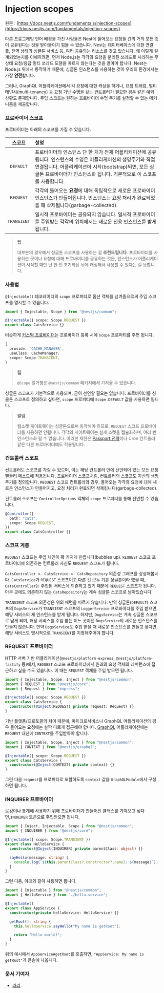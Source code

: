 # Injection scopes

원문 : [https://docs.nestjs.com/fundamentals/injection-scopes](https://docs.nestjs.com/fundamentals/injection-scopes)

다른 프로그래밍 언어 배경을 가진 사람들은 Nest에 들어오는 요청들 간의 거의 모든 것이 공유된다는 것을 받아들이기 힘들 수 있습니다. Nest는 데이터베이스에 대한 연결 풀, 전역 상태의 싱글톤 서비스 등, 여러 공유되는 리소스를 갖고 있습니다. 왜 이렇게 설계되었는지를 이해하려면, 먼저 Node.js는 각각의 요청을 분리된 쓰레드로 처리하는 무상태 요청/응답 멀티 쓰레드 모델을 따르지 않는다는 것을 알아야 합니다. Nest는 Node.js 위에서 동작하기 때문에, 싱글톤 인스턴스를 사용하는 것이 우리의 환경에서는 가장 **안전**합니다.

그러나, GraphQL 어플리케이션에서 각 요청에 대한 캐싱을 하거나, 요청 트래킹, 멀티테넌시(multi-tenancy) 등 요청 기반 수명을 갖는 컨트롤러가 필요한 경우 같은 예외 상황도 존재합니다. 주입 스코프는 원하는 프로바이더 수명 주기를 설정할 수 있는 메커니즘을 제공합니다.

### 프로바이더 스코프

프로바이더는 아래의 스코프를 가질 수 있습니다.

|   스코프    | 설명                                                                                                                                                                                                                                             |
| :---------: | :----------------------------------------------------------------------------------------------------------------------------------------------------------------------------------------------------------------------------------------------- |
|  `DEFAULT`  | 프로바이더의 인스턴스 단 한 개가 전체 어플리케이션에 공유됩니다. 인스턴스의 수명은 어플리케이션의 생명주기와 직접 연결됩니다. 어플리케이션이 시작(bootstrap)되면, 모든 싱글톤 프로바이더가 인스턴스화 됩니다. 기본적으로 이 스코프를 사용합니다. |
|  `REQUEST`  | 각각의 들어오는 **요청**에 대해 독립적으로 새로운 프로바이더 인스턴스가 만들어집니다. 인스턴스는 요청 처리가 완료되었을 때 삭제됩니다(garbage-collected).                                                                                        |
| `TRANSIENT` | 일시적 프로바이더는 공유되지 않습니다. 일시적 프로바이더를 주입받는 각각의 위치에서는 새로운 전용 인스턴스를 받게 됩니다.                                                                                                                        |

> **팁**
>
> 대부분의 경우에서 싱글톤 스코프를 사용하는 걸 **추천드립니다**. 프로바이더를 사용하는 곳이나 요청에 대해 프로바이더를 공유하는 것은, 인스턴스가 어플리케이션이 시작할 때만 단 한 번 초기화된 뒤에 캐싱해서 사용할 수 있다는 걸 뜻합니다.

### 사용법

`@Injectable()` 데코레이터의 `scope` 프로퍼티로 옵션 객체를 넘겨줌으로써 주입 스코프를 명시할 수 있습니다.

```typescript
import { Injectable, Scope } from "@nestjs/common";

@Injectable({ scope: Scope.REQUEST })
export class CatsService {}
```

비슷하게 [커스텀 프로바이더](https://docs.nestjs.com/fundamentals/custom-providers)는 프로바이더 등록 시에 `scope` 프로퍼티를 주면 됩니다.

```typescript
{
  provide: 'CACHE_MANAGER',
  useClass: CacheManager,
  scope: Scope.TRANSIENT,
}
```

> **팁**
>
> `@Scope` 열거형은 `@nestjs/common` 패키지에서 가져올 수 있습니다.

싱글톤 스코프가 기본적으로 사용되며, 굳이 선언할 필요는 없습니다. 프로바이더를 싱클톤 스코프로 정의하고 싶다면, `scope` 프로퍼티에 `Scope.DEFAULT` 값을 사용하면 됩니다.

> **알림**
>
> 웹소켓 게이트웨이는 싱글톤으로써 동작해야 하므로, `REQUEST` 스코프 프로바이더를 사용하면 안됩니다. 각각의 게이트웨이는 실제 소켓을 캡슐화하며, 여러 번 인스턴스화 될 수 없습니다. 이러한 제한은 [Passport 전략](https://docs.nestjs.com/security/authentication#request-scoped-strategies)이나 Cron 컨트롤러 같은 다른 프로바이더에도 적용됩니다.

### 컨트롤러 스코프

컨트롤러도 스코프를 가질 수 있으며, 이는 해당 컨트롤러 안에 선언되어 있는 모든 요청 핸들러 메소드에 적용됩니다. 프로바이더 스코프처럼, 컨트롤러의 스코프도 자신의 생명주기를 정의합니다. `REQUEST` 스코프 컨트롤러의 경우, 들어오는 각각의 요청에 대해 새로운 인스턴스가 만들어지고, 요청 처리가 완료되면 삭제됩니다(garbage-collected).

컨트롤러 스코프는 `ControllerOptions` 객체의 `scope` 프로퍼티를 통해 선언할 수 있습니다.

```typescript
@Controller({
  path: "cats",
  scope: Scope.REQUEST,
})
export class CatsController {}
```

### 스코프 계층

`REQUEST` 스코프는 주입 체인이 확 커지게 만듭니다(bubbles up). `REQUEST` 스코프 프로바이더에 의존하는 컨트롤러 자신도 `REQUEST` 스코프가 됩니다.

`CatsController <- CatsService <- CatsRepository` 의존성 그래프를 상상해봅시다. `CatsService`가 `REQUEST` 스코프이고 다른 건 모두 기본 싱글톤이라 했을 때, `CatsController`는 주입된 서비스에 의존하고 있기 때문에 `REQUEST` 스코프가 됩니다. 아무 곳에도 의존하지 않는 `CatsRepository`는 계속 싱글톤 스코프로 남아있습니다.

`TRANSIENT` 스코프 의존성은 위의 패턴을 따르지 않습니다. 만약 싱글톤(`DEFAULT`) 스코프의 `DogsService`가 `TRANSIENT` 스코프의 `LoggerService` 프로바이더를 주입 받으면, 해당 서비스의 새 인스턴스를 받게 됩니다. 하지만, `DogsService`는 계속 싱글톤 스코프로 남게 되며, 해당 서비스를 주입 받는 어느 곳이던 `DogsService`의 새로운 인스턴스를 만들지 않습니다. 만약 `DogsService`도 주입 받을 때 새로운 인스턴스를 만들고 싶다면, 해당 서비스도 명시적으로 `TRANSIENT`를 지정해주어야 합니다.

### REQUEST 프로바이더

HTTP 서버 기반 어플리케이션(`@nestjs/platform-express`, `@nestjs/platform-fastify` 등)에서, `REQUEST` 스코프 프로바이더에서 원래의 요청 객체의 레퍼런스에 접근하고 싶을 수도 있습니다. 이 때는 `REQUEST` 객체를 주입 받으면 됩니다.

```typescript
import { Injectable, Scope, Inject } from "@nestjs/common";
import { REQUEST } from "@nestjs/core";
import { Request } from "express";

@Injectable({ scope: Scope.REQUEST })
export class CatsService {
  constructor(@Inject(REQUEST) private request: Request) {}
}
```

기반 플랫폼/프로토콜의 차이 때문에, 마이크로서비스나 GraphQL 어플리케이션의 경우 들어오는 요청에는 살짝 다르게 접근해야 합니다. [GraphQL](https://docs.nestjs.com/graphql/quick-start) 어플리케이션에는 `REQUEST` 대신에 `CONTEXT`를 주입받아야 합니다.

```typescript
import { Injectable, Scope, Inject } from "@nestjs/common";
import { CONTEXT } from "@nestjs/graphql";

@Injectable({ scope: Scope.REQUEST })
export class CatsService {
  constructor(@Inject(CONTEXT) private context) {}
}
```

그런 다음 `request`를 프로퍼티로 포함하도록 `context` 값을 `GraphQLModule`에서 구성하면 됩니다.

### INQUIRER 프로바이더

로깅이나 통계에 사용하기 위해 프로바이더가 만들어진 클래스를 가져오고 싶다면,`INQUIRER` 토큰으로 주입받으면 됩니다.

```typescript
import { Inject, Injectable, Scope } from "@nestjs/common";
import { INQUIRER } from "@nestjs/core";

@Injectable({ scope: Scope.TRANSIENT })
export class HelloService {
  constructor(@Inject(INQUIRER) private parentClass: object) {}

  sayHello(message: string) {
    console.log(`${this.parentClass?.constructor?.name}: ${message}`);
  }
}
```

그런 다음, 아래와 같이 사용하면 됩니다.

```typescript
import { Injectable } from "@nestjs/common";
import { HelloService } from "./hello.service";

@Injectable()
export class AppService {
  constructor(private helloService: HelloService) {}

  getRoot(): string {
    this.helloService.sayHello("My name is getRoot");

    return "Hello world!";
  }
}
```

위의 예시에서 `AppService#getRoot`를 호출하면, `"AppService: My name is getRoot"`가 콘솔에 나옵니다.

### 문서 기여자

- [러리](https://github.com/Coalery)
